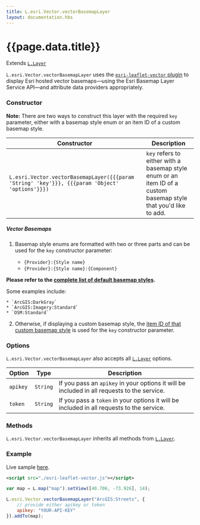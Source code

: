```yaml
---
title: L.esri.Vector.vectorBasemapLayer
layout: documentation.hbs
---
```


# {{page.data.title}}

Extends [`L.Layer`](https://leafletjs.com/reference-{{siteData.latest_leaflet}}.html#layer)

`L.esri.Vector.vectorBasemapLayer` uses the [`esri-leaflet-vector` plugin](https://github.com/Esri/esri-leaflet-vector) to display Esri hosted vector basemaps—using the Esri Basemap Layer Service API—and attribute data providers appropriately.

### Constructor

**Note:** There are two ways to construct this layer with the required `key` parameter, either with a basemap style enum or an item ID of a custom basemap style.

<table>
    <thead>
        <tr>
            <th>Constructor</th>
            <th>Description</th>
        </tr>
    </thead>
    <tbody>
        <tr>
            <td><code>L.esri.Vector.vectorBasemapLayer({{{param 'String' 'key'}}}, {{{param 'Object' 'options'}}})</code></td>
            <td><code>key</code> refers to either with a basemap style enum or an item ID of a custom basemap style that you'd like to add.
        </tr>
    </tbody>
</table>

##### Vector Basemaps

1. Basemap style enums are formatted with two or three parts and can be used for the `key` constructor parameter:

    * `{Provider}:{Style name}`
    * `{Provider}:{Style name}:{Component}`

  **Please refer to the [complete list of default basemap styles](https://developers.arcgis.com/documentation/mapping-apis-and-location-services/maps/services/basemap-layer-service/#default-basemap-styles).**
  
  Some examples include:

    * `ArcGIS:DarkGray`
    * `ArcGIS:Imagery:Standard`
    * `OSM:Standard`

2. Otherwise, if displaying a custom basemap style, the [item ID of that custom basemap style](https://developers.arcgis.com/documentation/mapping-apis-and-location-services/maps/services/basemap-layer-service/#custom-basemap-styles) is used for the `key` constructor parameter.

### Options

`L.esri.Vector.vectorBasemapLayer` also accepts all [`L.Layer`](https://leafletjs.com/reference.html#layer) options.

<table>
    <thead>
        <tr>
            <th>Option</th>
            <th>Type</th>
            <th>Description</th>
        </tr>
    </thead>
    <tbody>
        <tr>
            <td><code>apikey</code></td>
            <td><code>String</code></td>
            <td>If you pass an <code>apikey</code> in your options it will be included in all requests to the service.</td>
        </tr>
        <tr>
            <td><code>token</code></td>
            <td><code>String</code></td>
            <td>If you pass a <code>token</code> in your options it will be included in all requests to the service.</td>
        </tr>
    </tbody>
</table>

### Methods

`L.esri.Vector.vectorBasemapLayer` inherits all methods from [`L.Layer`](https://leafletjs.com/reference.html#layer).

### Example

Live sample [here](https://esri.github.io/esri-leaflet/examples/vector-basemap.html).

```xml
<script src="./esri-leaflet-vector.js"></script>
```

```js
var map = L.map("map").setView([40.706, -73.926], 14);

L.esri.Vector.vectorBasemapLayer("ArcGIS:Streets", {
    // provide either apikey or token
    apikey: "YOUR-API-KEY"
}).addTo(map);
```
